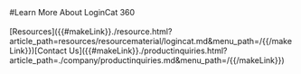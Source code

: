 <div class="product-cta" markdown="1">
#Learn More About LoginCat 360
<br/><br/>
[Resources]({{#makeLink}}./resource.html?article_path=resources/resourcematerial/logincat.md&menu_path=/{{/makeLink}})[Contact Us]({{#makeLink}}./productinquiries.html?article_path=./company/productinquiries.md&menu_path=/{{/makeLink}})
</div>
